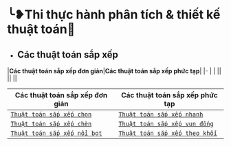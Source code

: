 # ╰❥Thi thực hành phân tích & thiết kế thuật toán💎
* ## Các thuật toán sắp xếp



|**Các thuật toán sắp xếp đơn giản**|**Các thuật toán sắp xếp phức tạp**|
|-                                  |                                   |
||
||
||



|**Các thuật toán sắp xếp đơn giản**|**Các thuật toán sắp xếp phức tạp**|
|--------------|--------------|
|[`Thuật toán sắp xếp chọn`](https://github.com/NguyenHuuNhan1912/Thi_Thuc_Hanh_PTTKTT/blob/master/Sorting_Algorithms/seletionSort.cpp)             |[ `Thuật toán sắp xếp nhanh`](//github.com/NguyenHuuNhan1912/Thi_Thuc_Hanh_PTTKTT/blob/master/Sorting_Algorithms/quickSort.cpp)|
|[`Thuật toán sắp xếp chèn`](https://github.com/NguyenHuuNhan1912/Thi_Thuc_Hanh_PTTKTT/blob/master/Sorting_Algorithms/insertionSort.cpp)             |[ `Thuật toán sắp xếp vun đống`](https://github.com/NguyenHuuNhan1912/Thi_Thuc_Hanh_PTTKTT/blob/master/Sorting_Algorithms/heapSort.cpp)|
|[`Thuật toán sắp xếp nổi bọt`](https://github.com/NguyenHuuNhan1912/Thi_Thuc_Hanh_PTTKTT/blob/master/Sorting_Algorithms/bubbleSort.cpp)             |[`Thuật toán sắp xếp theo khối`](https://tek4.vn/thuat-toan-sap-xep-theo-khoi-bucket-sort/)|
  
